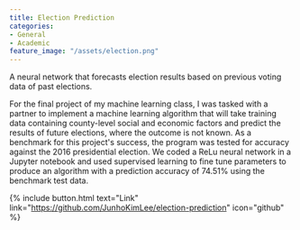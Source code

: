 ```yaml
---
title: Election Prediction
categories:
- General
- Academic
feature_image: "/assets/election.png"
---
```


A neural network that forecasts election results based on previous voting data of past elections.

<!-- more -->

For the final project of my machine learning class, I was tasked with a partner to implement a machine learning algorithm that will take training data containing county-level social and economic factors and predict the results of future elections, where the outcome is not known. As a benchmark for this project's success, the program was tested for accuracy against the 2016 presidential election. We coded a ReLu neural network in a Jupyter notebook and used supervised learning to fine tune parameters to produce an algorithm with a prediction accuracy of 74.51% using the benchmark test data.


{% include button.html text="Link" link="https://github.com/JunhoKimLee/election-prediction" icon="github" %}